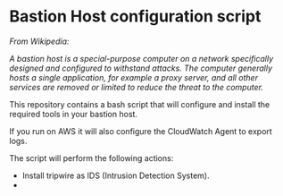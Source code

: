 # Bastion Host configuration script

*From Wikipedia:*

*A bastion host is a special-purpose computer on a network specifically designed and configured to withstand attacks. The computer generally hosts a single application, for example a proxy server, and all other services are removed or limited to reduce the threat to the computer.*


This repository contains a bash script that will configure and install the required tools in your bastion host.

If you run on AWS it will also configure the CloudWatch Agent to export logs.

The script will perform the following actions:

* Install tripwire as IDS (Intrusion Detection System).
* 
